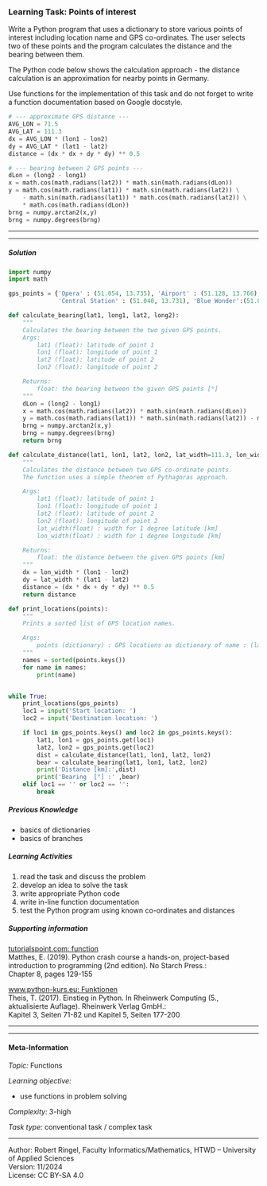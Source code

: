 ### Learning Task: Points of interest

Write a Python program that uses a dictionary to store various points
of interest including location name and GPS co-ordinates. The user selects 
two of these points and the program calculates the distance and the bearing 
between them.

The Python code below shows the calculation approach - the distance calculation 
is an approximation for nearby points in Germany.

Use functions for the implementation of this task and do not forget to write a
function documentation based on Google docstyle.

``` python
# --- approximate GPS distance ---
AVG_LON = 71.5
AVG_LAT = 111.3
dx = AVG_LON * (lon1 - lon2)
dy = AVG_LAT * (lat1 - lat2)
distance = (dx * dx + dy * dy) ** 0.5

# --- bearing between 2 GPS points ---
dLon = (long2 - long1)
x = math.cos(math.radians(lat2)) * math.sin(math.radians(dLon))
y = math.cos(math.radians(lat1)) * math.sin(math.radians(lat2)) \
    - math.sin(math.radians(lat1)) * math.cos(math.radians(lat2)) \
    * math.cos(math.radians(dLon))
brng = numpy.arctan2(x,y)
brng = numpy.degrees(brng)
```
---------------------------------------
---------------------------------------

##### Solution

``` python
import numpy
import math

gps_points = {'Opera' : (51.054, 13.735), 'Airport' : (51.128, 13.766), 
			  'Central Station' : (51.040, 13.731), 'Blue Wonder':(51.053, 13.809)}

def calculate_bearing(lat1, long1, lat2, long2):
    """
    Calculates the bearing between the two given GPS points.
    Args:
        lat1 (float): latitude of point 1
        lon1 (float): longitude of point 1
        lat2 (float): latitude of point 2
        lon2 (float): longitude of point 2

    Returns:
        float: the bearing between the given GPS points [°]
    """	
    dLon = (long2 - long1)
    x = math.cos(math.radians(lat2)) * math.sin(math.radians(dLon))
    y = math.cos(math.radians(lat1)) * math.sin(math.radians(lat2)) - math.sin(math.radians(lat1)) * math.cos(math.radians(lat2)) * math.cos(math.radians(dLon))
    brng = numpy.arctan2(x,y)
    brng = numpy.degrees(brng)
    return brng

def calculate_distance(lat1, lon1, lat2, lon2, lat_width=111.3, lon_width=71.5):
    """
    Calculates the distance between two GPS co-ordinate points.
    The function uses a simple theorem of Pythagoras approach. 

    Args:
        lat1 (float): latitude of point 1
        lon1 (float): longitude of point 1
        lat2 (float): latitude of point 2
        lon2 (float): longitude of point 2
        lat_width(float) : width for 1 degree latitude [km]
        lon_width(float) : width for 1 degree longitude [km]

    Returns:
        float: the distance between the given GPS points [km]
    """
    dx = lon_width * (lon1 - lon2)
    dy = lat_width * (lat1 - lat2)
    distance = (dx * dx + dy * dy) ** 0.5	
    return distance 

def print_locations(points):
    """
    Prints a sorted list of GPS location names.

    Args:
        points (dictionary) : GPS locations as dictionary of name : (lat,lon)
    """
    names = sorted(points.keys())
    for name in names:
        print(name)


while True:
    print_locations(gps_points)
    loc1 = input('Start location: ')
    loc2 = input('Destination location: ')

    if loc1 in gps_points.keys() and loc2 in gps_points.keys():
        lat1, lon1 = gps_points.get(loc1)
        lat2, lon2 = gps_points.get(loc2)
        dist = calculate_distance(lat1, lon1, lat2, lon2)
        bear = calculate_bearing(lat1, lon1, lat2, lon2)
        print('Distance [km]:',dist)
        print('Bearing  [°] :' ,bear)
    elif loc1 == '' or loc2 == '':
        break
```

##### Previous Knowledge

- basics of dictionaries
- basics of branches
  
##### Learning Activities

1) read the task and discuss the problem 
2) develop an idea to solve the task
3) write appropriate Python code
4) write in-line function documentation
5) test the Python program using known co-ordinates and distances


##### Supporting information

[tutorialspoint.com: function](https://www.tutorialspoint.com/python/python_functions.htm)  
Matthes, E. (2019). Python crash course a hands-on, project-based introduction to programming (2nd edition). No Starch Press.:  
Chapter 8, pages 129-155  

[www.python-kurs.eu: Funktionen](https://www.python-kurs.eu/python3_funktionen.php)  
Theis, T. (2017). Einstieg in Python. In Rheinwerk Computing (5., aktualisierte Auflage). Rheinwerk Verlag GmbH.:   
Kapitel 3, Seiten 71-82 und Kapitel 5, Seiten 177-200

---------------------------------------
---------------------------------------
#### Meta-Information
*Topic:*  Functions 

*Learning objective:*  
- use functions in problem solving

[//]: # "learning objective: 1-function"
[//]: # "previous knowledge: 1-dictionary 2-branch"

*Complexity:*  3-high 

*Task type:*  conventional task / complex task 

----
Author: Robert Ringel, Faculty Informatics/Mathematics, HTWD – University of Applied Sciences  
Version: 11/2024            
License: CC BY-SA 4.0
